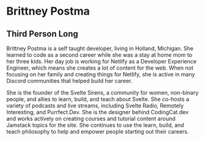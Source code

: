 # Brittney Postma



## Third Person Long

Brittney Postma is a self taught developer, living in Holland, Michigan. She learned to code as a second career while she was a stay at home mom to her three kids. Her day job is working for Netlify as a Developer Experience Engineer, which means she creates a lot of content for the web. When not focusing on her family and creating things for Netlify, she is active in many Discord communities that helped build her career.

She is the founder of the Svelte Sirens, a community for women, non-binary people, and allies to learn, build, and teach about Svelte. She co-hosts a variety of podcasts and live streams, including Svelte Radio, Remotely Interesting, and Purrfect.Dev. She is the designer behind CodingCat.dev and works actively on creating courses and tutorial content around Jamstack topics for the site. She continues to use the learn, build, and teach philosophy to help and empower people starting out their careers.
